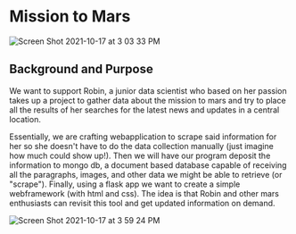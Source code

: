 
# Mission to Mars
![Screen Shot 2021-10-17 at 3 03 33 PM](https://user-images.githubusercontent.com/82982952/137641251-1bf3d5ac-9437-4769-8660-b6831f5011d2.png)

## Background and Purpose

We want to support Robin, a junior data scientist who based on her passion takes up a project to gather data about the mission to mars and try to place all the results of her searches for the latest news and updates in a central location.

Essentially, we are crafting webapplication to scrape said information for her so she doesn't have to do the data collection manually (just imagine how much could show up!). Then we will have our program deposit the information to mongo db, a document based database capable of receiving all the paragraphs, images, and other data we might be able to retrieve (or "scrape"). Finally, using a flask app we want to create a simple
webframework (with html and css). The idea is that Robin and other mars enthusiasts can revisit this tool and get updated information on demand.

![Screen Shot 2021-10-17 at 3 59 24 PM](https://user-images.githubusercontent.com/82982952/137642994-dfc34d46-71aa-47d2-9f6f-4b7d2d758a3f.png)
